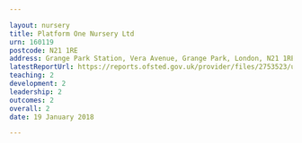 ```yaml
---

layout: nursery
title: Platform One Nursery Ltd
urn: 160119
postcode: N21 1RE
address: Grange Park Station, Vera Avenue, Grange Park, London, N21 1RE
latestReportUrl: https://reports.ofsted.gov.uk/provider/files/2753523/urn/160119.pdf
teaching: 2
development: 2
leadership: 2
outcomes: 2
overall: 2
date: 19 January 2018

---
```

